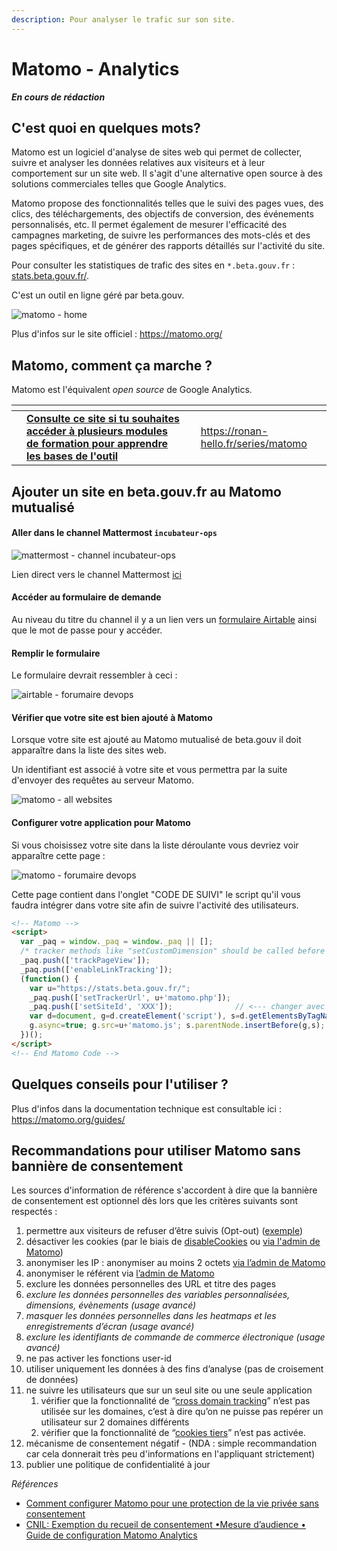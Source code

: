 ```yaml
---
description: Pour analyser le trafic sur son site.
---
```


# Matomo - Analytics

_**En cours de rédaction**_

## C'est quoi en quelques mots?

Matomo est un logiciel d'analyse de sites web qui permet de collecter, suivre et analyser les données relatives aux visiteurs et à leur comportement sur un site web. Il s'agit d'une alternative open source à des solutions commerciales telles que Google Analytics.

Matomo propose des fonctionnalités telles que le suivi des pages vues, des clics, des téléchargements, des objectifs de conversion, des événements personnalisés, etc. Il permet également de mesurer l'efficacité des campagnes marketing, de suivre les performances des mots-clés et des pages spécifiques, et de générer des rapports détaillés sur l'activité du site.

Pour consulter les statistiques de trafic des sites en `*.beta.gouv.fr` : [stats.beta.gouv.fr/](https://stats.beta.gouv.fr/index.php?module=MultiSites\&action=index\&idSite=1\&period=day\&date=yesterday).

C'est un outil en ligne géré par beta.gouv.

![matomo - home](../../.gitbook/assets/matomo-home.png)

Plus d'infos sur le site officiel : https://matomo.org/

## Matomo, comment ça marche ?

Matomo est l'équivalent _open source_ de Google Analytics.

<table data-card-size="large" data-view="cards"><thead><tr><th></th><th></th><th></th><th data-hidden data-card-target data-type="content-ref"></th></tr></thead><tbody><tr><td><img src="../../.gitbook/assets/image (26).png" alt="" data-size="original"></td><td><a href="https://ronan-hello.fr/series/matomo"><strong>Consulte ce site si tu souhaites accéder à plusieurs modules de formation pour apprendre les bases de l'outil</strong></a></td><td></td><td><a href="https://ronan-hello.fr/series/matomo">https://ronan-hello.fr/series/matomo</a></td></tr></tbody></table>

## Ajouter un site en beta.gouv.fr au Matomo mutualisé

#### Aller dans le channel Mattermost `incubateur-ops`

![mattermost - channel incubateur-ops](../../.gitbook/assets/mattermost-incubateur-ops.png)

Lien direct vers le channel Mattermost [ici](https://mattermost.incubateur.net/betagouv/channels/incubateur-ops)

#### Accéder au formulaire de demande

Au niveau du titre du channel il y a un lien vers un [formulaire Airtable](https://airtable.com/shrJydj6dtrdSGmfq) ainsi que le mot de passe pour y accéder.

#### Remplir le formulaire

Le formulaire devrait ressembler à ceci :

![airtable - forumaire devops](../../.gitbook/assets/devops-form-airtable.png)

#### Vérifier que votre site est bien ajouté à Matomo

Lorsque votre site est ajouté au Matomo mutualisé de beta.gouv il doit apparaître dans la liste des sites web.

Un identifiant est associé à votre site et vous permettra par la suite d'envoyer des requêtes au serveur Matomo.

![matomo - all websites](../../.gitbook/assets/matomo-websites.png)

#### Configurer votre application pour Matomo

Si vous choisissez votre site dans la liste déroulante vous devriez voir apparaître cette page :

![matomo - forumaire devops](../../.gitbook/assets/matomo-setup-help.png)

Cette page contient dans l'onglet "CODE DE SUIVI" le script qu'il vous faudra intégrer dans votre site afin de suivre l'activité des utilisateurs.

```html
<!-- Matomo -->
<script>
  var _paq = window._paq = window._paq || [];
  /* tracker methods like "setCustomDimension" should be called before "trackPageView" */
  _paq.push(['trackPageView']);
  _paq.push(['enableLinkTracking']);
  (function() {
    var u="https://stats.beta.gouv.fr/";
    _paq.push(['setTrackerUrl', u+'matomo.php']);
    _paq.push(['setSiteId', 'XXX']);              // <--- changer avec l'ID Matomo de votre site
    var d=document, g=d.createElement('script'), s=d.getElementsByTagName('script')[0];
    g.async=true; g.src=u+'matomo.js'; s.parentNode.insertBefore(g,s);
  })();
</script>
<!-- End Matomo Code -->

```

## Quelques conseils pour l'utiliser ?

Plus d'infos dans la documentation technique est consultable ici : https://matomo.org/guides/

## Recommandations pour utiliser Matomo sans bannière de consentement

Les sources d'information de référence s'accordent à dire que la bannière de consentement est optionnel dès lors que les critères suivants sont respectés : 

1. permettre aux visiteurs de refuser d’être suivis (Opt-out) ([exemple](https://developer.matomo.org/guides/tracking-javascript-guide#optional-creating-a-custom-opt-out-form))
2. désactiver les cookies (par le biais de [disableCookies](https://fr.matomo.org/faq/general/faq_157/#disable-cookies-for-a-specific-site-when-you-are-using-matomo-on-premise-or-matomo-cloud) ou [via l'admin de Matomo](https://fr.matomo.org/faq/general/faq_157/#if-you-are-using-matomo-tag-manager))
3. anonymiser les IP : anonymiser au moins 2 octets [via l’admin de Matomo](https://matomo.org/faq/general/configure-privacy-settings-in-matomo/)
4. anonymiser le référent via [l’admin de Matomo](https://fr.matomo.org/faq/how-to/how-do-i-anonymize-the-referrer-information/)
5. exclure les données personnelles des URL et titre des pages
6. *exclure les données personnelles des variables personnalisées, dimensions, évènements (usage avancé)*
7. *masquer les données personnelles dans les heatmaps et les enregistrements d’écran (usage avancé)*
8. *exclure les identifiants de commande de commerce électronique (usage avancé)*
9. ne pas activer les fonctions user-id
10. utiliser uniquement les données à des fins d’analyse (pas de croisement de données)
11. ne suivre les utilisateurs que sur un seul site ou une seule application
    1. vérifier que la fonctionnalité de “[cross domain tracking](https://matomo.org/faq/how-to/faq_23654/)” n’est pas utilisée sur les domaines, c’est à dire qu’on ne puisse pas repérer un utilisateur sur 2 domaines différents
    2. vérifier que la fonctionnalité de “[cookies tiers](https://matomo.org/faq/how-to/faq_118/)” n’est pas activée.
12. mécanisme de consentement négatif - (NDA : simple recommandation car cela donnerait très peu d'informations en l'appliquant strictement)
13. publier une politique de confidentialité à jour

_Références_
- [Comment configurer Matomo pour une protection de la vie privée sans consentement](https://fr.matomo.org/faq/how-do-i-use-matomo-analytics-without-consent-or-cookie-banner/#comment-configurer-matomo-pour-une-protection-de-la-vie-privee-sans-consentement)
- [CNIL: Exemption du recueil de consentement •Mesure d’audience • Guide de configuration Matomo Analytics](https://www.cnil.fr/sites/cnil/files/atoms/files/matomo_analytics_-_exemption_-_guide_de_configuration.pdf)
